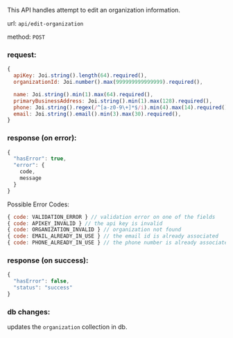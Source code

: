 This API handles attempt to edit an organization information.

url: `api/edit-organization`

method: `POST`

### request: 
```js
{
  apiKey: Joi.string().length(64).required(),
  organizationId: Joi.number().max(999999999999999).required(),

  name: Joi.string().min(1).max(64).required(),
  primaryBusinessAddress: Joi.string().min(1).max(128).required(),
  phone: Joi.string().regex(/^[a-z0-9\+]*$/i).min(4).max(14).required(),
  email: Joi.string().email().min(3).max(30).required(),
}
```

### response (on error):
```js
{
  "hasError": true,
  "error": {
    code,
    message
  }
}
```

Possible Error Codes:
```js
{ code: VALIDATION_ERROR } // validation error on one of the fields
{ code: APIKEY_INVALID } // the api key is invalid
{ code: ORGANIZATION_INVALID } // organization not found
{ code: EMAIL_ALREADY_IN_USE } // the email id is already associated
{ code: PHONE_ALREADY_IN_USE } // the phone number is already associated
```

### response (on success):
```js
{
  "hasError": false,
  "status": "success"
}
```

### db changes:
updates the `organization` collection in db.